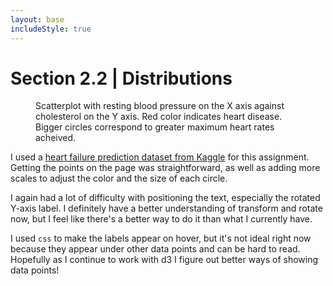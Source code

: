 ```yaml
---
layout: base
includeStyle: true
---
```

# Section 2.2 | Distributions
<figure id="HeartViz">
<figcaption>
Scatterplot with resting blood pressure on the X axis against cholesterol on the Y axis. Red color indicates heart disease. Bigger circles correspond to greater maximum heart rates acheived.
</figcaption>
</figure>

I used a [heart failure prediction dataset from Kaggle](https://www.kaggle.com/fedesoriano/heart-failure-prediction) for this assignment. Getting the points on the page was straightforward, as well as adding more scales to adjust the color and the size of each circle. 

I again had a lot of difficulty with positioning the text, especially the rotated Y-axis label. I definitely have a better understanding of transform and rotate now, but I feel like there's a better way to do it than what I currently have.

I used `css` to make the labels appear on hover, but it's not ideal right now because they appear under other data points and can be hard to read. Hopefully as I continue to work with d3 I figure out better ways of showing data points!

<script src="main.js"></script>